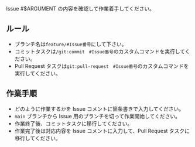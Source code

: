Issue #$ARGUMENT の内容を確認して作業着手してください。

## ルール

- ブランチ名は`feature/#Issue番号`にして下さい。
- コミットタスクは`/git:commit　#Issue番号`のカスタムコマンドを実行してください。
- Pull Request タスクは`git:pull-request　#Issue番号`のカスタムコマンドを実行してください。

## 作業手順

- どのように作業するかを Issue コメントに箇条書きで入力してください。
- `main` ブランチから Issue 用のブランチを切って作業開始してください。
- 作業終了後、コミットタスクに移行してください。
- 作業完了後は対応内容を Issue コメントに入力して、Pull Request タスクに移行してください。

